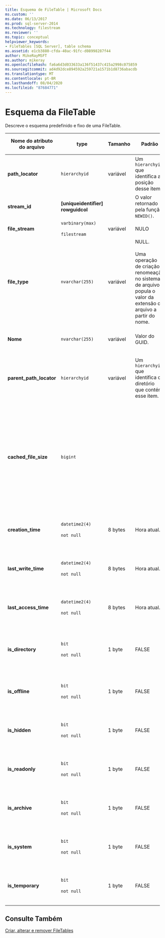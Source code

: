```yaml
---
title: Esquema de FileTable | Microsoft Docs
ms.custom: ''
ms.date: 06/13/2017
ms.prod: sql-server-2014
ms.technology: filestream
ms.reviewer: ''
ms.topic: conceptual
helpviewer_keywords:
- FileTables [SQL Server], table schema
ms.assetid: e1cb3880-cfda-40ac-91fc-d08998287f44
author: MikeRayMSFT
ms.author: mikeray
ms.openlocfilehash: fa6a6d3d033633a136f51437c415a2998c075859
ms.sourcegitcommit: ad4d92dce894592a259721a1571b1d8736abacdb
ms.translationtype: MT
ms.contentlocale: pt-BR
ms.lasthandoff: 08/04/2020
ms.locfileid: "87684771"
---
```

# <a name="filetable-schema"></a>Esquema da FileTable
  Descreve o esquema predefinido e fixo de uma FileTable.  
  
|Nome do atributo do arquivo|type|Tamanho|Padrão|Descrição|Acessibilidade do sistema de arquivos|  
|-------------------------|----------|----------|-------------|-----------------|-------------------------------|  
|**path_locator**|`hierarchyid`|variável|Um `hierarchyid` que identifica a posição desse item.|A posição deste nó no FileNamespace hierárquico.<br /><br /> Chave primária da tabela.|Pode ser criada e modificada por meio da definição de valores de caminho do Windows.|  
|**stream_id**|**[uniqueidentifier] rowguidcol**||O valor retornado pela função `NEWID()`.|Uma ID exclusiva para os dados FILESTREAM.|Não aplicável.|  
|**file_stream**|`varbinary(max)`<br /><br /> `filestream`|variável|NULO|Contém os dados de FILESTREAM.|Não aplicável.|  
|**file_type**|`nvarchar(255)`|variável|NULL.<br /><br /> Uma operação de criação e renomeação no sistema de arquivos popula o valor da extensão do arquivo a partir do nome.|Representa o tipo do arquivo.<br /><br /> Essa coluna pode ser usada como `TYPE COLUMN` para criar um índice de texto completo.<br /><br /> **file_type** é uma coluna computada persistente.|Calculado automaticamente. Não pode ser definido.|  
|**Nome**|`nvarchar(255)`|variável|Valor do GUID.|O nome do arquivo ou do diretório.|Pode ser criado ou modificado por meio de APIs do Windows.|  
|**parent_path_locator**|`hierarchyid`|variável|Um `hierarchyid` que identifica o diretório que contém esse item.|O `hierarchyid` do diretório que o contém.<br /><br /> **parent_path_locator** é uma coluna computada persistente.|Calculado automaticamente. Não pode ser definido.|  
|**cached_file_size**|`bigint`|||O tamanho em bytes dos dados FILESTREAM.<br /><br /> **cached_file_size** é uma coluna computada persistente.|Embora o tamanho de arquivo armazenado em cache seja mantido atualizado automaticamente, ele pode ficar fora de sincronia em circunstâncias incomuns. Para calcular o tamanho exato, use a função `DATALENGTH()`.|  
|**creation_time**|`datetime2(4)`<br /><br /> `not null`|8 bytes|Hora atual.|A data e a hora em que o arquivo foi criado.|Calculado automaticamente. Também pode ser definido por meio de APIs do Windows.|  
|**last_write_time**|`datetime2(4)`<br /><br /> `not null`|8 bytes|Hora atual.|Data e hora em que o arquivo foi atualizado pela última vez.|Calculado automaticamente. Também pode ser definido por meio de APIs do Windows.|  
|**last_access_time**|`datetime2(4)`<br /><br /> `not null`|8 bytes|Hora atual.|Data e hora em que o arquivo foi acessado pela última vez.|Calculado automaticamente. Também pode ser definido por meio de APIs do Windows.|  
|**is_directory**|`bit`<br /><br /> `not null`|1 byte|FALSE|Indica se a linha representa um diretório. Esse valor é calculado automaticamente e não pode ser definido.|Calculado automaticamente. Não pode ser definido.|  
|**is_offline**|`bit`<br /><br /> `not null`|1 byte|FALSE|Atributo de arquivo offline.|Calculado automaticamente. Também pode ser definido por meio de APIs do Windows.|  
|**is_hidden**|`bit`<br /><br /> `not null`|1 byte|FALSE|Atributo de arquivo oculto.|Calculado automaticamente. Também pode ser definido por meio de APIs do Windows.|  
|**is_readonly**|`bit`<br /><br /> `not null`|1 byte|FALSE|Atributo de arquivo somente leitura.|Calculado automaticamente. Também pode ser definido por meio de APIs do Windows.|  
|**is_archive**|`bit`<br /><br /> `not null`|1 byte|FALSE|Atributo de arquivo morto.|Calculado automaticamente. Também pode ser definido por meio de APIs do Windows.|  
|**is_system**|`bit`<br /><br /> `not null`|1 byte|FALSE|Atributo de arquivo do sistema.|Calculado automaticamente. Também pode ser definido por meio de APIs do Windows.|  
|**is_temporary**|`bit`<br /><br /> `not null`|1 byte|FALSE|Atributo de arquivo temporário.|Calculado automaticamente. Também pode ser definido por meio de APIs do Windows.|  
  
## <a name="see-also"></a>Consulte Também  
 [Criar, alterar e remover FileTables](create-alter-and-drop-filetables.md)  
  
  
